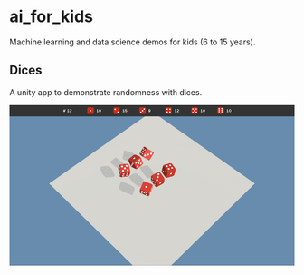 # ai_for_kids

Machine learning and data science demos for kids (6 to 15 years).

## Dices

A unity app to demonstrate randomness with dices.

![Dices Screenshot](screenshots/Dices.png)
